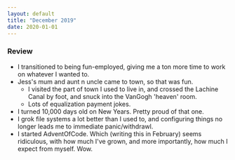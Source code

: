 ```yaml
---
layout: default
title: "December 2019"
date: 2020-01-01
---
```

### Review
* I transitioned to being fun-employed, giving me a ton more time to work on whatever I wanted to.
* Jess's mum and aunt n uncle came to town, so that was fun.
    * I visited the part of town I used to live in, and crossed the Lachine Canal by foot, and snuck into the VanGogh 'heaven' room.
    * Lots of equalization payment jokes.
* I turned 10,000 days old on New Years. Pretty proud of that one.
* I grok file systems a lot better than I used to, and configuring things no longer leads  me to immediate panic/withdrawl.
* I started AdventOfCode. Which (writing this in February) seems ridiculous, with how much I've grown, and more importantly, how much I expect from myself. Wow.


